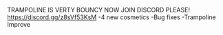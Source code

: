 TRAMPOLINE IS VERTY BOUNCY NOW JOIN DISCORD PLEASE! https://discord.gg/z8sVf53KsM
-4 new cosmetics
-Bug fixes
-Trampoline Improve
